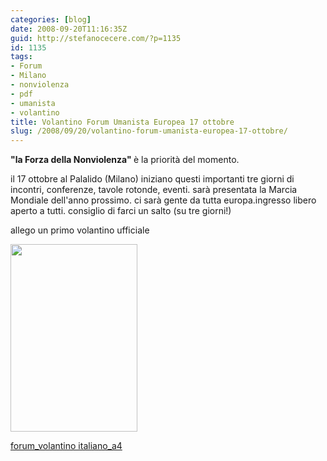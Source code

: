 ```yaml
---
categories: [blog]
date: 2008-09-20T11:16:35Z
guid: http://stefanocecere.com/?p=1135
id: 1135
tags:
- Forum
- Milano
- nonviolenza
- pdf
- umanista
- volantino
title: Volantino Forum Umanista Europea 17 ottobre
slug: /2008/09/20/volantino-forum-umanista-europea-17-ottobre/
---
```


**"la Forza della Nonviolenza" <span style="font-weight: normal">è la priorità del momento.</span>**

il 17 ottobre al Palalido (Milano) iniziano questi importanti tre giorni di incontri, conferenze, tavole rotonde, eventi. sarà presentata la Marcia Mondiale dell'anno prossimo. ci sarà gente da tutta europa.ingresso libero aperto a tutti. consiglio di farci un salto (su tre giorni!)

allego un primo volantino ufficiale

[<img class="alignnone size-medium wp-image-1137" title="copertina_volantino_forum" src="http://stefanocecere.com/wp-content/uploads/sites/3/2008/09/copertina_volantino_forum-203x300.png" alt="" width="203" height="300" srcset="http://stefanocecere.com/wp-content/uploads/sites/3/2008/09/copertina_volantino_forum-203x300.png 203w, http://stefanocecere.com/wp-content/uploads/sites/3/2008/09/copertina_volantino_forum.png 515w" sizes="(max-width: 203px) 100vw, 203px" />](http://stefanocecere.com/wp-content/uploads/sites/3/2008/09/volantino_forum_milano_a4.pdf)

[forum\_volantino italiano\_a4](http://stefanocecere.com/wp-content/uploads/sites/3/2008/09/volantino_forum_milano_a4.pdf)